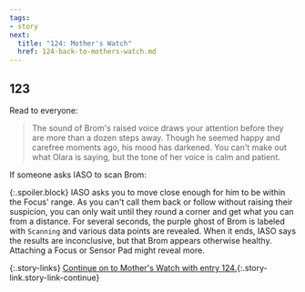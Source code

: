 ```yaml
---
tags:
- story
next:
  title: "124: Mother's Watch"
  href: 124-back-to-mothers-watch.md
---
```


## 123

Read to everyone:

> The sound of Brom's raised voice draws your attention before they are more than a dozen steps away.
> Though he seemed happy and carefree moments ago, his mood has darkened.
> You can't make out what Olara is saying, but the tone of her voice is calm and patient.

If someone asks IASO to scan Brom:

{:.spoiler.block}
IASO asks you to move close enough for him to be within the Focus' range.
As you can't call them back or follow without raising their suspicion, you can only wait until they round a corner and get what you can from a distance. 
For several seconds, the purple ghost of Brom is labeled with `Scanning` and various data points are revealed.
When it ends, IASO says the results are inconclusive, but that Brom appears otherwise healthy.
Attaching a Focus or Sensor Pad might reveal more.

{:.story-links}
[Continue on to Mother's Watch with entry 124.](124-back-to-mothers-watch.md){:.story-link.story-link-continue}
